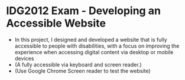 # IDG2012 Exam - Developing an Accessible Website
- In this project, I designed and developed a website that is fully accessible to people with disabilities, with a focus on improving the experience when accessing digital content via desktop or mobile devices
- (A fully accessible via keyboard and screen reader.)
- (Use Google Chrome Screen reader to test the website)
